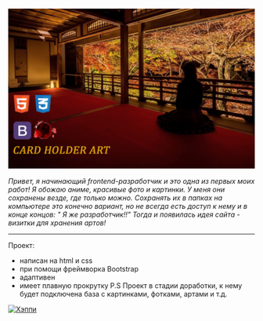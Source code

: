 
![Арт_README](img/%D0%90%D1%80%D1%82_README.png)

_Привет, я начинающий frontend-разработчик и это одна из первых моих работ! Я обожаю аниме, красивые фото и картинки. У меня они сохранены везде, где только можно. Сохранять их в папках на компьютере это конечно вариант, но не всегда есть доступ к нему и в конце концов: " Я же разработчик!!" Тогда и появилась идея сайта - визитки для хранения артов!_
___
 Проект:
* написан на html и css 
* при помощи фреймворка Bootstrap
* адаптивен
* имеет плавную прокрутку
P.S Проект в стадии доработки, к нему будет подключена база с картинками, фотками, артами и т.д.


[![Хэппи](https://encrypted-tbn0.gstatic.com/images?q=tbn:ANd9GcR66LFVky5jphTfbS3CLJLP4AkFSUh2QmSPfg&usqp=CAU)](# "Рада вдохновлять!!!")
